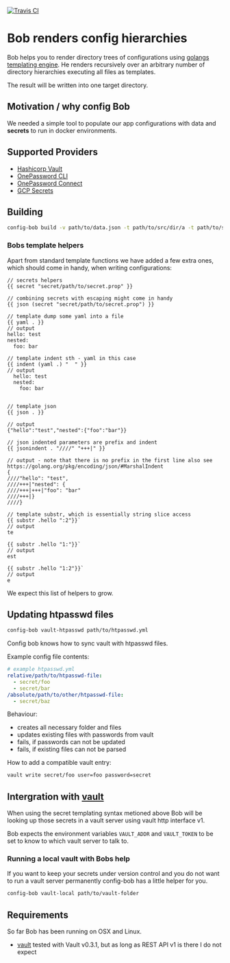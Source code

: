 [![Travis CI](https://travis-ci.org/foomo/config-bob.svg?branch=master)](https://travis-ci.org/foomo/config-bob)

# Bob renders config hierarchies

Bob helps you to render directory trees of configurations
using [golangs templating engine](http://golang.org/pkg/text/template). He renders recursively over an arbitrary number
of directory hierarchies executing all files as templates.

The result will be written into one target directory.

## Motivation / why config Bob

We needed a simple tool to populate our app configurations with data and **secrets** to run in docker environments.

## Supported Providers

- [Hashicorp Vault](https://www.vaultproject.io/)
- [OnePassword CLI](/docs/one-password-local.md)
- [OnePassword Connect](https://support.1password.com/connect-api-reference/)
- [GCP Secrets](/docs/gcp-secrets.md)

## Building

```bash
config-bob build -v path/to/data.json -t path/to/src/dir/a -t path/to/src/dir/b -o path/to/target/dir
```

### Bobs template helpers

Apart from standard template functions we have added a few extra ones, which should come in handy, when writing
configurations:

```
// secrets helpers
{{ secret "secret/path/to/secret.prop" }}

// combining secrets with escaping might come in handy
{{ json (secret "secret/path/to/secret.prop") }}
```

```
// template dump some yaml into a file
{{ yaml . }}
// output
hello: test
nested:
  foo: bar

// template indent sth - yaml in this case
{{ indent (yaml .) "  " }}
// output
  hello: test
  nested:
    foo: bar


// template json
{{ json . }}

// output
{"hello":"test","nested":{"foo":"bar"}}

// json indented parameters are prefix and indent
{{ jsonindent . "////" "+++|" }}

// output - note that there is no prefix in the first line also see https://golang.org/pkg/encoding/json/#MarshalIndent
{
////"hello": "test",
////+++|"nested": {
////+++|+++|"foo": "bar"
////+++|}
////}

// template substr, which is essentially string slice access
{{ substr .hello ":2"}}`
// output
te

{{ substr .hello "1:"}}`
// output
est

{{ substr .hello "1:2"}}`
// output
e

```

We expect this list of helpers to grow.

## Updating htpasswd files

```bash
config-bob vault-htpasswd path/to/htpasswd.yml
```

Config bob knows how to sync vault with htpasswd files.

Example config file contents:

```yaml
# example htpasswd.yml
relative/path/to/htpasswd-file:
  - secret/foo
  - secret/bar
/absolute/path/to/other/htpasswd-file:
  - secret/baz
```

Behaviour:

- creates all necessary folder and files
- updates existing files with passwords from vault
- fails, if passwords can not be updated
- fails, if existing files can not be parsed

How to add a compatible vault entry:

```bash
vault write secret/foo user=foo password=secret
```

## Intergration with [vault](https://vaultproject.io/)

When using the secret templating syntax metioned above Bob will be looking up those secrets in a vault server using
vault http interface v1.

Bob expects the environment variables `VAULT_ADDR` and `VAULT_TOKEN` to be set to know to which vault server to talk to.

### Running a local vault with Bobs help

If you want to keep your secrets under version control and you do not want to run a vault server permanently config-bob
has a little helper for you.

```bash
config-bob vault-local path/to/vault-folder
```

## Requirements

So far Bob has been running on OSX and Linux.

- [vault](https://vaultproject.io) tested with Vault v0.3.1, but as long as REST API v1 is there I do not expect

